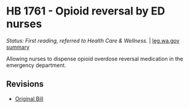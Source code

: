 # HB 1761 - Opioid reversal by ED nurses
*Status: First reading, referred to Health Care & Wellness.* | [leg.wa.gov summary](https://app.leg.wa.gov/billsummary?BillNumber=1761&Year=2021)

Allowing nurses to dispense opioid overdose reversal medication in the emergency department.

## Revisions
* [Original Bill](1/)